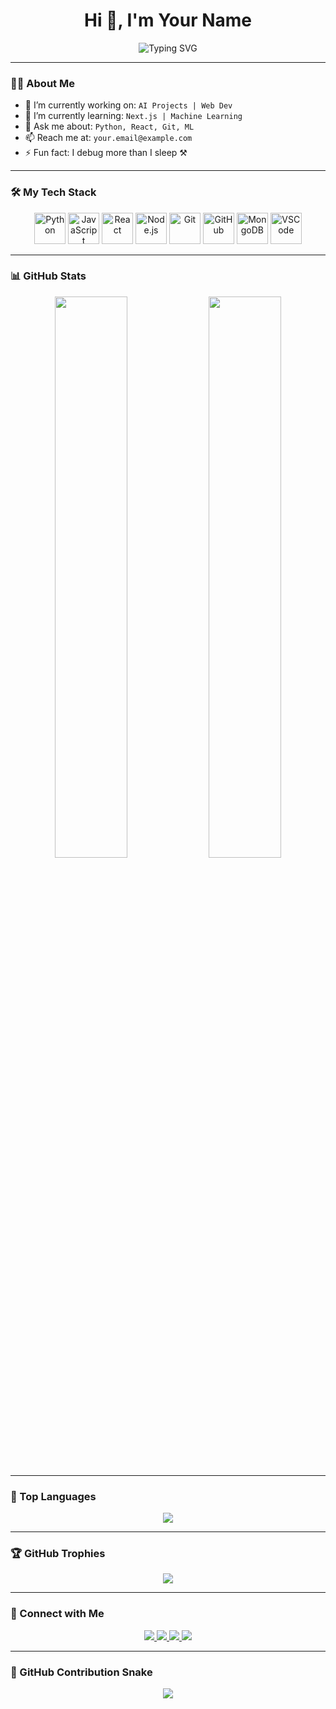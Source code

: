<!-- Header: Typing animation -->
<h1 align="center">Hi 👋, I'm Your Name</h1>
<p align="center">
  <img src="https://readme-typing-svg.demolab.com?font=Fira+Code&weight=600&pause=1000&center=true&width=435&lines=AI+Developer+%7C+Web+Developer;Open+Source+Contributor;Tech+Enthusiast+%7C+Lifelong+Learner" alt="Typing SVG" />
</p>

---

### 👨‍💻 About Me

- 🔭 I’m currently working on: `AI Projects | Web Dev`
- 🌱 I’m currently learning: `Next.js | Machine Learning`
- 💬 Ask me about: `Python, React, Git, ML`
- 📫 Reach me at: `your.email@example.com`
- ⚡ Fun fact: I debug more than I sleep ⚒️

---

### 🛠️ My Tech Stack

<p align="center">
  <a href="https://www.python.org/" target="_blank"><img src="https://skillicons.dev/icons?i=python" height="50" alt="Python" /></a>
  <a href="https://developer.mozilla.org/en-US/docs/Web/JavaScript" target="_blank"><img src="https://skillicons.dev/icons?i=js" height="50" alt="JavaScript" /></a>
  <a href="https://reactjs.org/" target="_blank"><img src="https://skillicons.dev/icons?i=react" height="50" alt="React" /></a>
  <a href="https://nodejs.org/" target="_blank"><img src="https://skillicons.dev/icons?i=nodejs" height="50" alt="Node.js" /></a>
  <a href="https://git-scm.com/" target="_blank"><img src="https://skillicons.dev/icons?i=git" height="50" alt="Git" /></a>
  <a href="https://github.com/" target="_blank"><img src="https://skillicons.dev/icons?i=github" height="50" alt="GitHub" /></a>
  <a href="https://www.mongodb.com/" target="_blank"><img src="https://skillicons.dev/icons?i=mongodb" height="50" alt="MongoDB" /></a>
  <a href="https://code.visualstudio.com/" target="_blank"><img src="https://skillicons.dev/icons?i=vscode" height="50" alt="VSCode" /></a>
</p>

---

### 📊 GitHub Stats

<p align="center">
  <img src="https://github-readme-stats.vercel.app/api?username=yourusername&show_icons=true&theme=tokyonight&hide_border=true" width="48%" />
  <img src="https://github-readme-streak-stats.herokuapp.com/?user=yourusername&theme=tokyonight&hide_border=true" width="48%" />
</p>

---

### 🚀 Top Languages

<p align="center">
  <img src="https://github-readme-stats.vercel.app/api/top-langs/?username=yourusername&layout=compact&theme=tokyonight&hide_border=true" />
</p>

---

### 🏆 GitHub Trophies

<p align="center">
  <img src="https://github-profile-trophy.vercel.app/?username=yourusername&theme=dracula&margin-w=10&no-bg=true" />
</p>

---

### 🔗 Connect with Me

<p align="center">
  <a href="https://linkedin.com/in/yourprofile" target="_blank">
    <img src="https://img.shields.io/badge/LinkedIn-%230077B5.svg?style=for-the-badge&logo=linkedin&logoColor=white" />
  </a>
  <a href="mailto:your.email@example.com">
    <img src="https://img.shields.io/badge/Gmail-D14836?style=for-the-badge&logo=gmail&logoColor=white" />
  </a>
  <a href="https://twitter.com/yourprofile" target="_blank">
    <img src="https://img.shields.io/badge/Twitter-1DA1F2?style=for-the-badge&logo=twitter&logoColor=white" />
  </a>
  <a href="https://yourportfolio.com" target="_blank">
    <img src="https://img.shields.io/badge/Portfolio-000000?style=for-the-badge&logo=firefox&logoColor=white" />
  </a>
</p>

---

### 🐍 GitHub Contribution Snake

<p align="center">
  <img src="https://github.com/yourusername/yourusername/raw/output/github-contribution-grid-snake.svg" />
</p>

